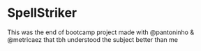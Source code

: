 # SpellStriker

This was the end of bootcamp project made with @pantoninho & @metricaez that tbh understood the subject better than me